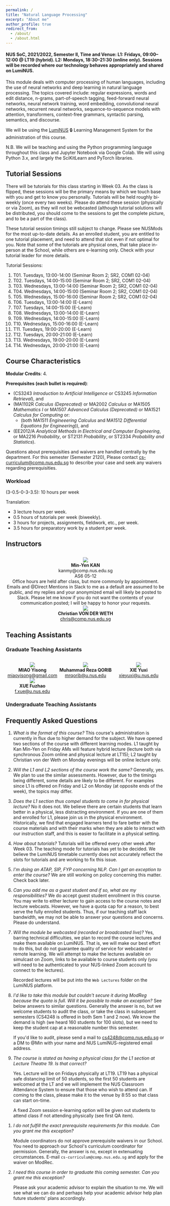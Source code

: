 ```yaml
---
permalink: /
title: "Natural Language Processing"
excerpt: "About me"
author_profile: true
redirect_from:
  - /about/
  - /about.html
---
```


#### NUS SoC, 2021/2022, Semester II, Time and Venue: L1: Fridays, 09:00–12:00 @ LT19 (hybrid). L2: Mondays, 18:30–21:30 (online only).  Sessions will be recorded where our technology behaves appropriately and shared on LumiNUS.

<!--
<P>&nbsp;
</P>
<P>&nbsp;
</P>
<P>&nbsp;
</P>
-->   

This module deals with computer processing of human languages, including the use of neural networks and deep learning in natural language processing. The topics covered include: regular expressions, words and edit distance, n-grams, part-of-speech tagging, feed-forward neural networks, neural network training, word embedding, convolutional neural networks, recurrent neural networks, sequence-to-sequence models with attention, transformers, context-free grammars, syntactic parsing, semantics, and discourse.

We will be using the [LumiNUS](https://luminus.nus.edu.sg/modules/7ed05d58-129e-4b4e-a9e3-22802fc6f8e8) 🔒 Learning Management System for the administration of this course.

N.B. We will be teaching and using the Python programming language throughout this class and Jupyter Notebook via Google Colab. We will using Python 3.x, and largely the SciKitLearn and PyTorch libraries.

## Tutorial Sessions

There will be tutorials for this class starting in Week 03. As the class is flipped, these sessions will be the primary means by which we touch base with you and get to know you personally.  Tutorials will be held roughly bi-weekly (once every two weeks).  Please do attend these session (physically or via Zoom), as they will not be webcasted (although tutorial solutions will be distributed, you should come to the sessions to get the complete picture, and to be a part of the class).

These tutorial session timings still subject to change. Please see NUSMods for the most up-to-date details. As an enrolled student, you are entitled to one tutorial placement, and need to attend that slot even if not optimal for you.  Note that some of the tutorials are physical ones, that take place in-person at the School, while others are e-learning only.  Check with your tutorial leader for more details.

Tutorial Sessions:

1. T01. Tuesdays, 13:00-14:00 (Seminar Room 2; SR2, COM1 02-04)
2. T02. Tuesdays, 14:00-15:00 (Seminar Room 2; SR2, COM1 02-04)
3. T03. Wednesdays, 13:00-14:00 (Seminar Room 2; SR2, COM1 02-04)
4. T04. Wednesdays, 14:00-15:00 (Seminar Room 2; SR2, COM1 02-04)
5. T05. Wednesdays, 15:00-16:00 (Seminar Room 2; SR2, COM1 02-04)
6. T06. Tuesdays, 13:00-14:00 (E-Learn)
7. T07. Tuesdays, 14:00-15:00 (E-Learn)
8. T08. Wednesdays, 13:00-14:00 (E-Learn)
9. T09. Wednesdays, 14:00-15:00 (E-Learn)
10. T10. Wednesdays, 15:00-16:00 (E-Learn)
11. T11. Tuesdays, 19:00-20:00 (E-Learn)
12. T12. Tuesdays, 20:00-21:00 (E-Learn)
13. T13. Wednesdays, 19:00-20:00 (E-Learn)
14. T14. Wednesdays, 20:00-21:00 (E-Learn)

## Course Characteristics

**Modular Credits**: 4.

**Prerequisites (each bullet is required)**:
* (CS3243 _Introduction to Artificial Intelligence_ or CS3245 _Information Retrieval_), and
* (MA1102R _Calculus (Deprecated)_ or MA2002 _Calculus_ or MA1505 _Mathematics I_ or MA1507 _Advanced Calculus (Deprecated)_ or MA1521 _Calculus for Computing_ or:
  * (both MA1511 _Engineeering Calculus_ and MA1512 _Differential Equations for Engineering_)), and
* (EE2012/A _Analytical Methods in Electrical and Computer Engineering_, or MA2216 _Probability_, or ST2131 _Probability_, or ST2334 _Probability and Statistics_).

Questions about prerequisities and waivers are handled centrally by the department. For this semester (Semester 2120), Please contact [cs-curriculum@comp.nus.edu.sg](mailto:cs-curriculum@comp.nus.edu.sg) to describe your case and seek any waivers regarding prerequisities.

### Workload

(3-0.5-0-3-3.5): 10 hours per week

Translation:

* 3 lecture hours per week.
* 0.5 hours of tutorials per week (biweekly).
* 3 hours for projects, assignments, fieldwork, etc., per week.
* 3.5 hours for preparatory work by a student per week.

## Instructors

<div style="text-align:center; display:grid; grid-template-columns: 1fr; margin-top:30px;">

<div class="tutor__profile">
  <img src="images/kanmy.jpg"/>
  <div>
    <strong>Min-Yen KAN</strong><br/>
    <a href="mailto:kanmy@comp.nus.edu.sg" style="text-decoration:none"><i class="fas fa-envelope"></i> kanmy@comp.nus.edu.sg</a><br/>
    <i class="fas fa-building"></i> AS6 05-12<br/>
    Office hours are held after class, but more commonly by appointment. Emails and @Direct Mentions in Slack to me as a default are assumed to be public, and my replies and your anonymized email will likely be posted to Slack. Please let me know if you do not want the contents of your communication posted; I will be happy to honor your requests.
  </div>

  <div class="tutor__profile">
  <!-- Ensure image is of appropriate square size 120px x 120px, and less than 10KB ideally -->
  <img src="images/chris-120.jpg"/><BR/>
  <strong>Christian VON DER WETH</strong>
  <BR/>
  <A HREF="mailto:chris@comp.nus.edu.sg">chris@comp.nus.edu.sg</A><BR/>
</div>  
</div>

</div>

## Teaching Assistants

<!-- Copy above tile from instructor -->

### Graduate Teaching Assistants

<div style="text-align:center; display:grid; grid-template-columns: 1fr 1fr 1fr; margin-top:30px;">

<div class="tutor__profile">
  <img src="images/yisong.png"/><BR/>
  <strong>MIAO Yisong</strong>
  <BR/>
 <A HREF="mailto:miaoyisong@gmail.com">miaoyisong@gmail.com</A><BR/>
</div>

<div class="tutor__profile">
  <img src="images/Reza.jpg"/><BR/>
  <strong>Muhammad Reza QORIB</strong>
  <BR/>
<A HREF="mailto:mrqorib@u.nus.edu">mrqorib@u.nus.edu</A><BR/>
</div>

<div class="tutor__profile">
  <img src="images/yuxi.png"/><BR/>
  <strong>XIE Yuxi</strong>
  <BR/>
<A HREF="mailto:xieyuxi@u.nus.edu">xieyuxi@u.nus.edu</A><BR/>
</div>
  
<div class="tutor__profile">
  <img src="images/fuzhao.png"/><BR/>
  <strong>XUE Fuzhao</strong>
  <BR/>
<A HREF="mailto:f.xue@u.nus.edu">f.xue@u.nus.edu</A><BR/>
</div>
</div>

### Undergraduate Teaching Assistants

<!--
<div style="text-align:center; display:grid; grid-template-columns: 1fr 1fr 1fr; margin-top:30px;">

<div class="tutor__profile">
  <img src="images/rahul.jpg"/><BR/>
  <strong>Rahul BAID</strong>
  <BR/>
<A HREF="mailto:rahul.baid@u.nus.edu">rahul.baid@u.nus.edu</A><BR/>
</div>

</div>
-->
## Frequently Asked Questions

1. _What is the format of this course?_
This course's administration is currently in flux due to higher demand for the subject.  We have opened two sections of the course with different learning modes.  L1 taught by Kan Min-Yen on Friday AMs will feature hybrid lecture (lecture both via synchronous Zoom online and physical lecture at LT15); L2 taught by Christian von der Weth on Monday evenings will be online lecture only.

1. _Will the L1 and L2 sections of the course work the same?_
Generally, yes.  We plan to use the similar assessments.  However, due to the timings being different, some details are likely to be different.   For examples since L1 is offered on Friday and L2 on Monday (at opposite ends of the week), the topics may differ.

1. _Does the L1 section thus compel students to come in for physical lecture?_
No it does not.  We believe there are certain students that learn better in a physical, less distracting environment.  If you are one of them and enrolled for L1, please join us in the physical environment.  Historically, we find that engaged learners tend to fare better with the course materials and with their marks when they are able to interact with our instruction staff, and this is easier to facilitate in a physical setting.

1. _How about tutorials?_
Tutorials will be offered every other week after Week 03.  The teaching mode for tutorials has yet to be decided.  We believe the LumiNUS timetable currently does not accurately reflect the slots for tutorials and are working to fix this issue.

1. _I'm doing an ATAP, SIP, FYP concerning NLP.  Can I get an exception to enter the course?_
We are still working on policy concerning this matter.  Check back later.

1. _Can you add me as a guest student and if so, what are my responsibilities?_
We do accept guest student enrollment in this course.  You may write to either lecturer to gain access to the course notes and lecture webcasts.  However, we have a quota cap for a reason, to best serve the fully enrolled students.  Thus, if our teaching staff lack bandwidth, we may not be able to answer your questions and concerns.  Please do understand.

1. _Will the module be webcasted (recorded or broadcasted live)?_
   Yes, barring technical difficulties, we plan to record the course lectures and make them available on LumiNUS.  That is, we will make our best effort to do this, but do not guarantee quality of service for webcasted or remote learning.  We will attempt to make the lectures available on simulcast on Zoom, links to be available to course students only (you will need to be authenticated to your NUS-linked Zoom account to connect to the lectures).

   Recorded lectures will be put into the `Web Lectures` folder on the LumiNUS platform.

1. _I'd like to take this module but couldn't secure it during ModReg because the quota is full.  Will it be possible to make an exception?_
See below answers to similar questions.  Generally the answer is no, but we welcome students to audit the class, or take the class in subsequent semesters (CS4248 is offered in both Sem 1 and 2 now).  We know the demand is high (we heard 160 students for 100 slots), but we need to keep the student cap at a reasonable number this semester.  

   If you'd like to audit, please send a mail to cs4248@comp.nus.edu.sg or a DM to @Min with your name and NUS LumiNUS-registered email address.

1. _The course is stated as having a physical class for the L1 section at Lecture Theatre 19.  Is that correct?_

   Yes.  Lecture will be on Fridays physically at LT19.  LT19 has a physical safe distancing limit of 50 students, so the first 50 students are welcomed at the LT and we will implement the NUS Classroom Attendance System to ensure that those who wish to attend can.  If coming to the class, please make it to the venue by 8:55 so that class can start on-time.

   A fixed Zoom session e-learning option will be given out students to attend class if not attending physically (see first QA item).

<!--
1. _I'm taking ATAP this semester.  I need an exception to get admitted to this class.  Can you grant me this exception?_

   Sorry, no.  This is a unilateral policy.  CS4248 is in high demand and generally oversubscribed.  We reserve and exercise the right to make this course only available to full-time NUS students (locally matriculated and exchange students).  We welcome you to take the course when you return to NUS full-time.
-->

1. _I do not fulfill the exact prerequisite requirements for this module.  Can you grant me this exception?_

   Module coordinators do not approve prerequisite waivers in our School.  You need to approach our School's curriculum coordinator for permission.  Generally, the answer is no, except in extenuating circumstances.  E-mail `cs-curriculum@comp.nus.edu.sg` and apply for the waiver on ModRec.

1. _I need this course in order to graduate this coming semester.  Can you grant me this exception?_

   Please ask your academic advisor to explain the situation to me.  We will see what we can do and perhaps help your academic advisor help plan future students' plans accordingly.

